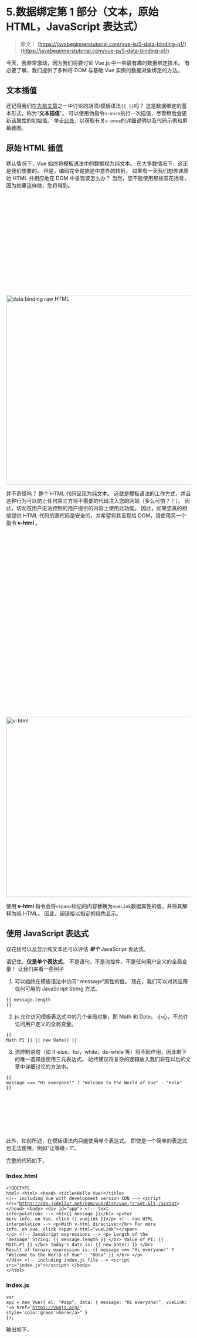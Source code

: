 # 5.数据绑定第 1 部分（文本，原始 HTML，JavaScript 表达式）

> 原文： [https://javabeginnerstutorial.com/vue-js/5-data-binding-p1/](https://javabeginnerstutorial.com/vue-js/5-data-binding-p1/)

今天，我非常激动，因为我们将要讨论 Vue.js 中一些最有趣的数据绑定技术。 有必要了解，我们提供了多种将 DOM 与基础 Vue 实例的数据对象绑定的方法。

## 文本插值

还记得我们在[先前文章](https://javabeginnerstutorial.com/js/vue-js/2-template-syntax-reactivity/)之一中讨论的胡须/模板语法`{{ }}`吗？ 这是数据绑定的基本形式，称为“**文本插值**”。 可以使用伪指令`v-once`执行一次插值，尽管稍后会更新该属性的初始值。 单击[此处](https://javabeginnerstutorial.com/vue-js/3-vue-directives/)，以获取有关`v-once`的详细说明以及代码示例和屏幕截图。

## 原始 HTML 插值

默认情况下，Vue 始终将模板语法中的数据视为纯文本。 在大多数情况下，这正是我们想要的。 但是，编码完全是旅途中意外的转折。 如果有一天我们想传递原始 HTML 并相应地在 DOM 中呈现该怎么办？ 当然，您不能使用那些双花括号，因为如果这样做，您将得到。

![data binding raw HTML](data:image/svg+xml,%3Csvg%20xmlns='http://www.w3.org/2000/svg'%20viewBox='0%200%20995%20516'%3E%3C/svg%3E)

<noscript><img alt="data binding raw HTML" class="alignnone size-full wp-image-14050" height="516" sizes="(max-width: 995px) 100vw, 995px" src="img/70ef2d5460c92c8046ff872d1c287630.png" srcset="https://javabeginnerstutorial.com/wp-content/uploads/2018/10/1_raw-html-as-text.jpg 995w, https://javabeginnerstutorial.com/wp-content/uploads/2018/10/1_raw-html-as-text-300x156.jpg 300w, https://javabeginnerstutorial.com/wp-content/uploads/2018/10/1_raw-html-as-text-768x398.jpg 768w" width="995"/><p>并不奇怪吗？ 整个 HTML 代码呈现为纯文本。 这就是模板语法的工作方式，并且这种行为可以防止任何第三方将不需要的代码注入您的网站（多么可怕？！）。 因此，切勿在用户无法控制的用户提供的内容上使用此功能。 因此，如果您真的相信提供 HTML 代码的源代码是安全的，并希望将其呈现给 DOM，请使用另一个指令<strong> v-html </strong>。</p><p><img alt="v-html" class="alignnone size-full wp-image-14051" data-lazy-src="https://javabeginnerstutorial.com/wp-content/uploads/2018/10/2_raw-html-rendered-1.jpg" height="491" src="data:image/svg+xml,%3Csvg%20xmlns='http://www.w3.org/2000/svg'%20viewBox='0%200%20999%20491'%3E%3C/svg%3E" width="999"/></p><noscript><img alt="v-html" class="alignnone size-full wp-image-14051" height="491" src="img/6a0607653cf9dc089d2f8898879809a8.png" width="999"/><p>使用<strong> v-html </strong>指令会将<code>&lt;span&gt;</code>标记的内容替换为<code>vueLink</code>数据属性的值，并将其解释为纯 HTML。 因此，超链接以指定的绿色显示。</p><h2><strong>使用 JavaScript 表达式</strong></h2><p>双花括号以及显示纯文本还可以评估<strong> <em>单个</em> </strong> JavaScript 表达式。</p><p>请记住，<strong>仅是单个表达式</strong>。 不是语句，不是流控件，不是任何用户定义的全局变量！ 让我们来看一些例子</p><ol><li>可以始终在模板语法中访问“ message”属性的值。 现在，我们可以对其应用任何可用的 JavaScript String 方法。</li></ol><pre><code class="language-javascript">{{ message.length }}</code></pre><ol start="2"><li>js 允许访问模板表达式中的几个全局对象，即 Math 和 Date。 小心，不允许访问用户定义的全局变量。</li></ol><pre><code class="language-javascript">{{ Math.PI }} {{ new Date() }}</code></pre><ol start="3"><li>流控制语句（如 if-else，for，while，do-while 等）将不起作用，因此剩下的唯一选择是使用三元表达式。 始终建议将复杂的逻辑放入我们将在以后的文章中详细讨论的方法中。</li></ol><pre><code class="language-javascript">{{ message === "Hi everyone!" ? "Welcome to the World of Vue" : "Hola" }}</code></pre><p><span class="ezoic-adpicker-ad" id="ezoic-pub-ad-placeholder-124"> </span> <span class="ezoic-ad box-4 adtester-container adtester-container-124" data-ez-name="javabeginnerstutorial_com-box-4" style="display:block !important;float:none;margin-bottom:2px !important;margin-left:0px !important;margin-right:0px !important;margin-top:2px !important;min-height:110px;min-width:728px;text-align:center !important;"> <span class="ezoic-ad" ezah="90" ezaw="728" id="div-gpt-ad-javabeginnerstutorial_com-box-4-0" style="position:relative;z-index:0;display:inline-block;min-height:90px;min-width:728px;"> </span> </span>此外，如前所述，在模板语法内只能使用单个表达式。 即使是一个简单的表达式也无法使用，例如“让等级= 1”。</p><p>完整的代码如下，</p><h3>Index.html</h3><pre><code class="language-html">&lt;!DOCTYPE html&gt; &lt;html&gt; &lt;head&gt; &lt;title&gt;Hello Vue!&lt;/title&gt; &lt;!-- including Vue with development version CDN --&gt; &lt;script src="https://cdn.jsdelivr.net/npm/vue/dist/vue.js"&gt;&lt;/script&gt; &lt;/head&gt; &lt;body&gt; &lt;div id="app"&gt; &lt;!-- text interpolations --&gt; &lt;h1&gt;{{ message }}&lt;/h1&gt; &lt;p&gt;For more info. on Vue, click {{ vueLink }}&lt;/p&gt; &lt;!-- raw HTML interpolation --&gt; &lt;p&gt;With v-html directive:&lt;/br&gt; For more info. on Vue, click &lt;span v-html="vueLink"&gt;&lt;/span&gt; &lt;/p&gt; &lt;!-- JavaScript expressions --&gt; &lt;p&gt; Length of the 'message' String: {{ message.length }} &lt;/br&gt; Value of PI: {{ Math.PI }} &lt;/br&gt; Today's date is: {{ new Date() }} &lt;/br&gt; Result of ternary expression is: {{ message === "Hi everyone!" ? "Welcome to the World of Vue" : "Hola" }} &lt;/br&gt; &lt;/p&gt; &lt;/div&gt; &lt;!-- including index.js file --&gt; &lt;script src="index.js"&gt;&lt;/script&gt; &lt;/body&gt; &lt;/html&gt;</code></pre><h3>Index.js</h3><pre><code class="language-javascript">var app = new Vue({ el: "#app", data: { message: "Hi everyone!", vueLink: "&lt;a href='https://vuejs.org/' style='color:green'&gt;here&lt;/a&gt;" } });</code></pre><p>输出如下，</p><p><img alt="Using JavaScript expressions" class="alignnone size-full wp-image-14052" data-lazy-src="https://javabeginnerstutorial.com/wp-content/uploads/2018/10/3_JS-expr.jpg" height="511" src="data:image/svg+xml,%3Csvg%20xmlns='http://www.w3.org/2000/svg'%20viewBox='0%200%201126%20511'%3E%3C/svg%3E" width="1126"/></p><noscript><img alt="Using JavaScript expressions" class="alignnone size-full wp-image-14052" height="511" src="img/b723c5b8f6cfc7058907ba787ddf98ee.png" width="1126"/><p>上面讨论的所有代码都可以在<a href="https://github.com/JBTAdmin/vuejs"> GitHub 存储库</a>中找到。</p><p>在我请假之前，让我先给您的大脑一个小任务。 我们无法在 HTML 属性中使用此模板/胡子语法。 您能想到其他选择吗？ 我相信你可以！</p><p>祝你今天愉快 ？</p><div class="sticky-nav" style="font-size: 15px;"><div class="sticky-nav-image"></div><div class="sticky-nav-holder"><div class="sticky-nav_item"><h6 class="heading-sm">下一篇文章</h6></div><h5 class="sticky-nav_heading " style="font-size: 15px;"><a href="https://javabeginnerstutorial.com/vue-js/6-data-binding-p2/" title="6\. Data binding Part 2 (Attributes)"> 6.数据绑定第 2 部分（属性）</a></h5></div></div> </body> </html></noscript>